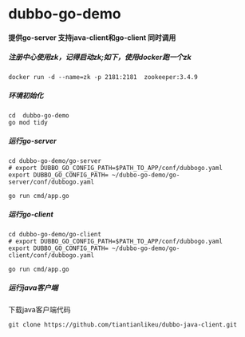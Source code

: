 # dubbo-go-demo


#### 提供go-server 支持java-client和go-client 同时调用

##### 注册中心使用zk，记得启动zk;如下，使用docker跑一个zk
```shell
docker run -d --name=zk -p 2181:2181  zookeeper:3.4.9 
```

##### 环境初始化
```shell
cd  dubbo-go-demo
go mod tidy
```

##### 运行go-server
```shell
cd dubbo-go-demo/go-server
# export DUBBO_GO_CONFIG_PATH=$PATH_TO_APP/conf/dubbogo.yaml
export DUBBO_GO_CONFIG_PATH= ~/dubbo-go-demo/go-server/conf/dubbogo.yaml

go run cmd/app.go

```

##### 运行go-client
```shell
cd dubbo-go-demo/go-client
# export DUBBO_GO_CONFIG_PATH=$PATH_TO_APP/conf/dubbogo.yaml
export DUBBO_GO_CONFIG_PATH= ~/dubbo-go-demo/go-client/conf/dubbogo.yaml

go run cmd/app.go
```

##### 运行java客户端
下载java客户端代码
```shell
git clone https://github.com/tiantianlikeu/dubbo-java-client.git
```
